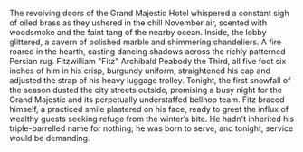 The revolving doors of the Grand Majestic Hotel whispered a constant sigh of oiled brass as they ushered in the chill November air, scented with woodsmoke and the faint tang of the nearby ocean.  Inside, the lobby glittered, a cavern of polished marble and shimmering chandeliers.  A fire roared in the hearth, casting dancing shadows across the richly patterned Persian rug.  Fitzwilliam "Fitz" Archibald Peabody the Third, all five foot six inches of him in his crisp, burgundy uniform, straightened his cap and adjusted the strap of his heavy luggage trolley.  Tonight, the first snowfall of the season dusted the city streets outside, promising a busy night for the Grand Majestic and its perpetually understaffed bellhop team. Fitz braced himself, a practiced smile plastered on his face, ready to greet the influx of wealthy guests seeking refuge from the winter’s bite.  He hadn't inherited his triple-barrelled name for nothing;  he was born to serve, and tonight, service would be demanding.

